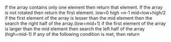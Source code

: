 If the array contains only one element then return that element.
If the array is not rotated then return the first element.
low=0 high =n-1 mid=low+high/2
if the first element of the array is lesser than the mid element then the search the right half of the array.(low=mid+1)
if the first element of the array is larger than the mid element then search the left half of the array (high=mid-1)
If any of the following condition is met, then return
​
​
